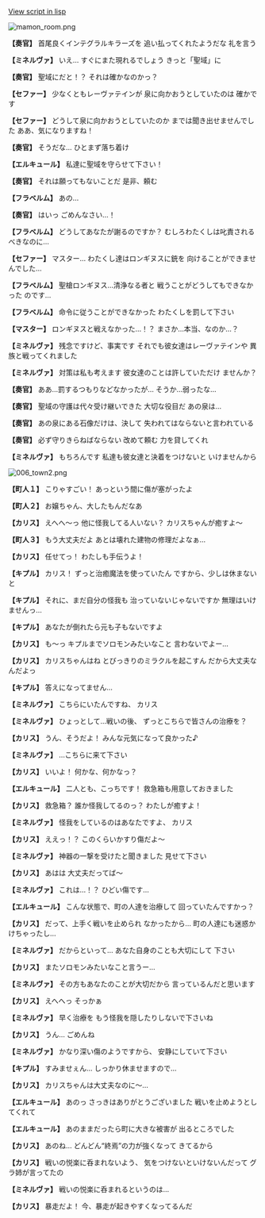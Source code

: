 [View script in lisp](../scripts/210121120.txt)

![mamon_room.png](../images/backgrounds/mamon_room.png)

**【奏官】**
首尾良くインテグラルキラーズを
追い払ってくれたようだな
礼を言う

**【ミネルヴァ】**
いえ…
すぐにまた現れるでしょう
きっと「聖域」に

**【奏官】**
聖域にだと！？
それは確かなのかっ？

**【セファー】**
少なくともレーヴァテインが
泉に向かおうとしていたのは
確かです

**【セファー】**
どうして泉に向かおうとしていたのか
までは聞き出せませんでした
ああ、気になりますね！

**【奏官】**
そうだな…
ひとまず落ち着け

**【エルキュール】**
私達に聖域を守らせて下さい！

**【奏官】**
それは願ってもないことだ
是非、頼む

**【フラベルム】**
あの…

**【奏官】**
はいっ
ごめんなさい…！

**【フラベルム】**
どうしてあなたが謝るのですか？
むしろわたくしは叱責される
べきなのに…

**【セファー】**
マスター…
わたくし達はロンギヌスに銃を
向けることができませんでした…

**【フラベルム】**
聖槍ロンギヌス…清浄なる者と
戦うことがどうしてもできなかった
のです…

**【フラベルム】**
命令に従うことができなかった
わたくしを罰して下さい

**【マスター】**
ロンギヌスと戦えなかった…！？
まさか…本当、なのか…？

**【ミネルヴァ】**
残念ですけど、事実です
それでも彼女達はレーヴァテインや
異族と戦ってくれました

**【ミネルヴァ】**
対策は私も考えます
彼女達のことは許していただけ
ませんか？

**【奏官】**
ああ…罰するつもりなどなかったが…
そうか…弱ったな…

**【奏官】**
聖域の守護は代々受け継いできた
大切な役目だ
あの泉は…

**【奏官】**
あの泉にある石像だけは、決して
失われてはならないと言われている

**【奏官】**
必ず守りきらねばならない
改めて頼む
力を貸してくれ

**【ミネルヴァ】**
もちろんです
私達も彼女達と決着をつけないと
いけませんから

![006_town2.png](../images/backgrounds/006_town2.png)

**【町人１】**
こりゃすごい！
あっという間に傷が塞がったよ

**【町人２】**
お嬢ちゃん、大したもんだなあ

**【カリス】**
えへへ～っ
他に怪我してる人いない？
カリスちゃんが癒すよ～

**【町人３】**
もう大丈夫だよ
あとは壊れた建物の修理だよなぁ…

**【カリス】**
任せてっ！
わたしも手伝うよ！

**【キプル】**
カリス！
ずっと治癒魔法を使っていたん
ですから、少しは休まないと

**【キプル】**
それに、まだ自分の怪我も
治っていないじゃないですか
無理はいけませんっ…

**【キプル】**
あなたが倒れたら元も子もないですよ

**【カリス】**
も～っ
キプルまでソロモンみたいなこと
言わないでよー…

**【カリス】**
カリスちゃんはね
とびっきりのミラクルを起こすん
だから大丈夫なんだよっ

**【キプル】**
答えになってません…

**【ミネルヴァ】**
こちらにいたんですね、
カリス

**【ミネルヴァ】**
ひょっとして…戦いの後、
ずっとこちらで皆さんの治療を？

**【カリス】**
うん、そうだよ！
みんな元気になって良かった♪

**【ミネルヴァ】**
…こちらに来て下さい

**【カリス】**
いいよ！
何かな、何かなっ？

**【エルキュール】**
二人とも、こっちです！
救急箱も用意しておきました

**【カリス】**
救急箱？
誰か怪我してるのっ？
わたしが癒すよ！

**【ミネルヴァ】**
怪我をしているのはあなたですよ、
カリス

**【カリス】**
ええっ！？
このくらいかすり傷だよ～

**【ミネルヴァ】**
神器の一撃を受けたと聞きました
見せて下さい

**【カリス】**
あはは
大丈夫だってば～

**【ミネルヴァ】**
これは…！？
ひどい傷です…

**【エルキュール】**
こんな状態で、町の人達を治療して
回っていたんですかっ？

**【カリス】**
だって、上手く戦いを止められ
なかったから…
町の人達にも迷惑かけちゃったし…

**【ミネルヴァ】**
だからといって…
あなた自身のことも大切にして
下さい

**【カリス】**
またソロモンみたいなこと言うー…

**【ミネルヴァ】**
その方もあなたのことが大切だから
言っているんだと思います

**【カリス】**
えへへっ
そっかぁ

**【ミネルヴァ】**
早く治療を
もう怪我を隠したりしないで下さいね

**【カリス】**
うん…
ごめんね

**【ミネルヴァ】**
かなり深い傷のようですから、
安静にしていて下さい

**【キプル】**
すみませぇん…
しっかり休ませますので…

**【カリス】**
カリスちゃんは大丈夫なのに～…

**【エルキュール】**
あのっ
さっきはありがとうございました
戦いを止めようとしてくれて

**【エルキュール】**
あのままだったら町に大きな被害が
出るところでした

**【カリス】**
あのね…
どんどん“終焉”の力が強くなって
きてるから

**【カリス】**
戦いの悦楽に呑まれないよう、
気をつけないといけないんだって
グラ姉が言ってたの

**【ミネルヴァ】**
戦いの悦楽に呑まれるというのは…

**【カリス】**
暴走だよ！
今、暴走が起きやすくなってるんだ